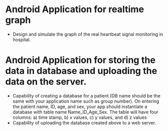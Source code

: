 # Android Application for realtime graph

- Design and simulate the graph of the real heartbeat signal monitoring in hospital.

# Android Application for storing the data in database and uploading the data on the server.

- Capability of creating a database for a patient (DB name should be the same with your application name such as group number). On entering the patient name, ID, age, and sex, your app should instantiate a database with table name Name_ID_Age_Sex. The table will have four columns: a) time stamp, b) x values, c) y values, and d) z values
- Capability of uploading the database created above to a web server.
